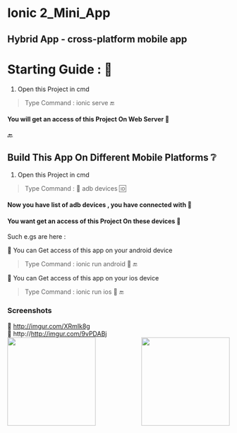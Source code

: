 # Ionic 2_Mini_App
                                                                
## Hybrid App - cross-platform mobile app
                                                                                    
                                                                                    
# Starting Guide :  :memo:

1. Open this Project in cmd 

> Type Command : ionic serve  :end: 
                                                                        
#### You will get an access of this Project On Web Server :speech_balloon:

:back:
## Build This App On Different Mobile Platforms  :grey_question:
                                                                                                                              
1. Open this Project in cmd 

> Type Command :  :signal_strength: adb devices   :id:
                                                                        
#### Now you have list of adb devices , you have connected with :speech_balloon:
#### You want get an access of this Project On these devices :speech_balloon:
                                                                                                          
 Such e.gs are here :
 
:speech_balloon: You can Get access of this app on your android device
                                                                                                                        
 > Type Command : ionic run android  :iphone:  :end:
                                                                                                                          
                                                                                                                          
 :speech_balloon: You can Get access of this app on your ios device
                                                                                                                        
 > Type Command : ionic run ios  :iphone:  :end:
                                                                                                                                  
                                                                                                                                  

### Screenshots
                                                                                                        
:link: <a>http://imgur.com/XRmIk8g</a>
<br/>
:link: <a>http://http://imgur.com/9vPDABj</a>
<br/>
<a href="http://i.imgur.com/XRmIk8g.png"><img src="http://imgur.com/XRmIk8g" align="left" width="200" ></a>
<a href="http://i.imgur.com/9vPDABj.png"><img src="http://imgur.com/9vPDABj" align="right" width="200" ></a>
